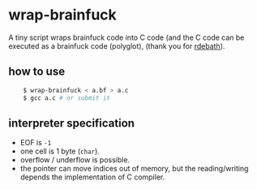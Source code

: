 # wrap-brainfuck

A tiny script wraps brainfuck code into C code (and the C code can be executed as a brainfuck code (polyglot), (thank you for [rdebath](https://github.com/rdebath)).

## how to use

``` sh
    $ wrap-brainfuck < a.bf > a.c
    $ gcc a.c # or submit it
```

## interpreter specification

-   EOF is `-1`
-   one cell is 1 byte (`char`).
-   overflow / underflow is possible.
-   the pointer can move indices out of memory, but the reading/writing depends the implementation of C compiler.
